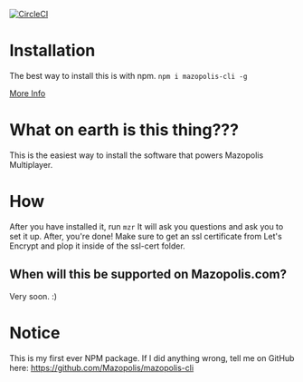 [![CircleCI](https://circleci.com/gh/Mazopolis/mazopolis-cli.svg?style=svg)](https://circleci.com/gh/Mazopolis/mazopolis-cli)

# Installation
The best way to install this is with npm.
`npm i mazopolis-cli -g`

[More Info](https://github.com/Mazopolis/mazopolis-cli/wiki/Installation)

# What on earth is this thing???
This is the easiest way to install the software that powers Mazopolis Multiplayer.

# How
After you have installed it, run
`mzr`
It will ask you questions and ask you to set it up.
After, you're done!
Make sure to get an ssl certificate from Let's Encrypt and plop it inside of the ssl-cert folder.

## When will this be supported on Mazopolis.com?
Very soon. :)

# Notice
This is my first ever NPM package. If I did anything wrong, tell me on GitHub here:
https://github.com/Mazopolis/mazopolis-cli
